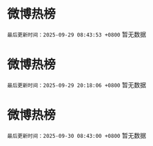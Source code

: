 # 微博热榜

`最后更新时间：2025-09-29 08:43:53 +0800`
暂无数据
<!-- ## 热门搜索 ## 热门话题
暂无数据 -->

# 微博热榜

`最后更新时间：2025-09-29 20:18:06 +0800`
暂无数据
<!-- ## 热门搜索 ## 热门话题
暂无数据 -->

# 微博热榜

`最后更新时间：2025-09-30 08:43:00 +0800`
暂无数据
<!-- ## 热门搜索 ## 热门话题
暂无数据 -->

